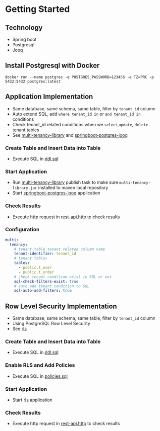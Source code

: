 # Getting Started

## Technology

- Spring boot
- Postgresql
- Jooq

## Install Postgresql with Docker

```
docker run --name postgres -e POSTGRES_PASSWORD=123456 -e TZ=PRC -p 5432:5432 postgres:latest
```

## Application Implementation

- Same database, same schema, same table, filter by `tenant_id` column
- Auto extend SQL, add `where tenant_id in` or `and tenant_id in` conditions
- Check tenant_id related conditions when we `select`,`update`, `delete` tenant tables
- See [multi-tenancy-library](./multi-tenancy-library) and [springboot-postgres-jooq](./springboot-postgres-jooq)

### Create Table and Insert Data into Table

- Execute SQL in [ddl.sql](./springboot-postgres-jooq/sql/ddl.sql)

### Start Application

- Run [multi-tenancy-library](./multi-tenancy-library) publish task to make sure `multi-tenancy-library.jar` installed
  to maven local repository
- Start [springboot-postgres-jooq](./springboot-postgres-jooq) application

### Check Results

- Execute http request in [rest-api.http](./springboot-postgres-jooq/rest-api.http) to check results

### Configuration

```yaml
multi:
  tenancy:
    # tenant table tenant related column name
    tenant-identifier: tenant_id
    # tenant tables
    tables:
      - public.t_user
      - public.t_order
    # check tenant condition exist in SQL or not
    sql-check-filters-exist: true
    # auto add tenant condition to SQL
    sql-auto-add-filters: true
```

## Row Level Security Implementation

- Same database, same schema, same table, filter by `tenant_id` column
- Using PostgreSQL Row Level Security
- See [rls](./rls)

### Create Table and Insert Data into Table

- Execute SQL in [ddl.sql](./rls/sql/ddl.sql)

### Enable RLS and Add Policies

- Execute SQL in [policies.sql](./rls/sql/policies.sql)

### Start Application

- Start [rls](./rls) application

### Check Results

- Execute http request in [rest-api.http](./rls/rest-api.http) to check results
